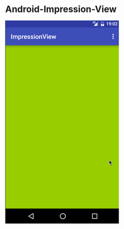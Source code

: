 # Android-Impression-View

![demo](https://github.com/shoji-kuroda/android-impression-view/blob/master/art/demo.gif)

